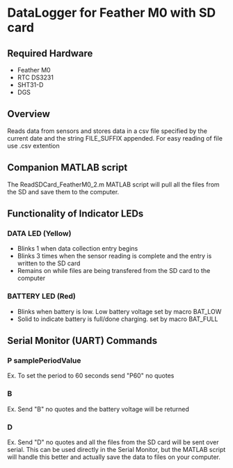 # DataLogger for Feather M0 with SD card

## Required Hardware
- Feather M0
- RTC DS3231
- SHT31-D
- DGS

## Overview
Reads data from sensors and stores data in a csv file specified by the current date and the string FILE_SUFFIX appended. For easy reading of file use .csv extention

## Companion MATLAB script
The ReadSDCard_FeatherM0_2.m MATLAB script will pull all the files from the SD and save them to the computer.

## Functionality of Indicator LEDs
### DATA LED (Yellow)
- Blinks 1 when data collection entry begins
- Blinks 3 times when the sensor reading is complete and the entry is written
to the SD card
- Remains on while files are being transfered from the SD card to the computer

### BATTERY LED (Red)
- Blinks when battery is low. Low battery voltage set by macro BAT_LOW
- Solid to indicate battery is full/done charging. set by macro BAT_FULL

## Serial Monitor (UART) Commands
### P **samplePeriodValue**
Ex. To set the period to 60 seconds send "P60" no quotes
### B
Ex. Send "B" no quotes and the battery voltage will be returned
### D
Ex. Send "D" no quotes and all the files from the SD card will be sent over serial. This can be used directly in the Serial Monitor, but the MATLAB script will handle this better and actually save the data to files on your computer.